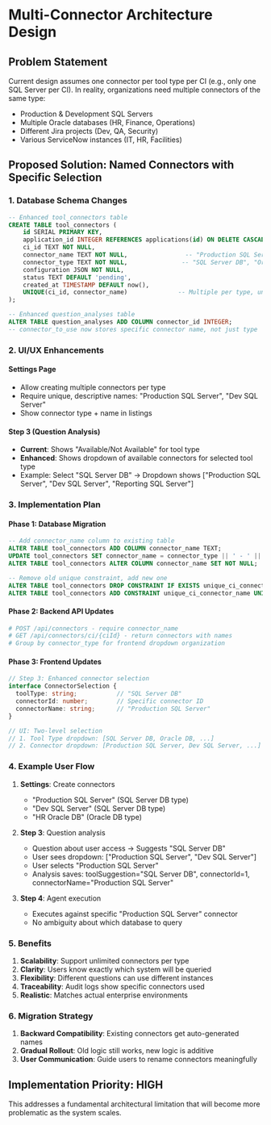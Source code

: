 # Multi-Connector Architecture Design

## Problem Statement
Current design assumes one connector per tool type per CI (e.g., only one SQL Server per CI). In reality, organizations need multiple connectors of the same type:
- Production & Development SQL Servers
- Multiple Oracle databases (HR, Finance, Operations)
- Different Jira projects (Dev, QA, Security)
- Various ServiceNow instances (IT, HR, Facilities)

## Proposed Solution: Named Connectors with Specific Selection

### 1. Database Schema Changes

```sql
-- Enhanced tool_connectors table
CREATE TABLE tool_connectors (
    id SERIAL PRIMARY KEY,
    application_id INTEGER REFERENCES applications(id) ON DELETE CASCADE,
    ci_id TEXT NOT NULL,
    connector_name TEXT NOT NULL,                -- "Production SQL Server", "HR Oracle DB"
    connector_type TEXT NOT NULL,               -- "SQL Server DB", "Oracle DB"
    configuration JSON NOT NULL,
    status TEXT DEFAULT 'pending',
    created_at TIMESTAMP DEFAULT now(),
    UNIQUE(ci_id, connector_name)              -- Multiple per type, unique names per CI
);

-- Enhanced question_analyses table
ALTER TABLE question_analyses ADD COLUMN connector_id INTEGER;
-- connector_to_use now stores specific connector name, not just type
```

### 2. UI/UX Enhancements

#### Settings Page
- Allow creating multiple connectors per type
- Require unique, descriptive names: "Production SQL Server", "Dev SQL Server"
- Show connector type + name in listings

#### Step 3 (Question Analysis)
- **Current**: Shows "Available/Not Available" for tool type
- **Enhanced**: Shows dropdown of available connectors for selected tool type
- Example: Select "SQL Server DB" → Dropdown shows ["Production SQL Server", "Dev SQL Server", "Reporting SQL Server"]

### 3. Implementation Plan

#### Phase 1: Database Migration
```sql
-- Add connector_name column to existing table
ALTER TABLE tool_connectors ADD COLUMN connector_name TEXT;
UPDATE tool_connectors SET connector_name = connector_type || ' - ' || id;
ALTER TABLE tool_connectors ALTER COLUMN connector_name SET NOT NULL;

-- Remove old unique constraint, add new one
ALTER TABLE tool_connectors DROP CONSTRAINT IF EXISTS unique_ci_connector_type;
ALTER TABLE tool_connectors ADD CONSTRAINT unique_ci_connector_name UNIQUE(ci_id, connector_name);
```

#### Phase 2: Backend API Updates
```python
# POST /api/connectors - require connector_name
# GET /api/connectors/ci/{ciId} - return connectors with names
# Group by connector_type for frontend dropdown organization
```

#### Phase 3: Frontend Updates
```typescript
// Step 3: Enhanced connector selection
interface ConnectorSelection {
  toolType: string;           // "SQL Server DB"
  connectorId: number;        // Specific connector ID
  connectorName: string;      // "Production SQL Server"
}

// UI: Two-level selection
// 1. Tool Type dropdown: [SQL Server DB, Oracle DB, ...]
// 2. Connector dropdown: [Production SQL Server, Dev SQL Server, ...]
```

### 4. Example User Flow

1. **Settings**: Create connectors
   - "Production SQL Server" (SQL Server DB type)
   - "Dev SQL Server" (SQL Server DB type)
   - "HR Oracle DB" (Oracle DB type)

2. **Step 3**: Question analysis
   - Question about user access → Suggests "SQL Server DB"
   - User sees dropdown: ["Production SQL Server", "Dev SQL Server"]
   - User selects "Production SQL Server"
   - Analysis saves: toolSuggestion="SQL Server DB", connectorId=1, connectorName="Production SQL Server"

3. **Step 4**: Agent execution
   - Executes against specific "Production SQL Server" connector
   - No ambiguity about which database to query

### 5. Benefits

1. **Scalability**: Support unlimited connectors per type
2. **Clarity**: Users know exactly which system will be queried
3. **Flexibility**: Different questions can use different instances
4. **Traceability**: Audit logs show specific connectors used
5. **Realistic**: Matches actual enterprise environments

### 6. Migration Strategy

1. **Backward Compatibility**: Existing connectors get auto-generated names
2. **Gradual Rollout**: Old logic still works, new logic is additive
3. **User Communication**: Guide users to rename connectors meaningfully

## Implementation Priority: HIGH
This addresses a fundamental architectural limitation that will become more problematic as the system scales.